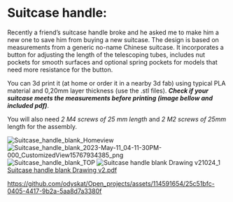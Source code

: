 
# Suitcase handle:
Recently a friend’s suitcase handle broke and he asked me to make him a new one to save him from buying a new suitcase. 
The design is based on measurements from a generic no-name Chinese suitcase.
It incorporates a button for adjusting the length of the telescoping tubes, includes nut pockets for smooth surfaces and optional spring pockets for models that need more resistance for the button.

You can 3d print it (at home or order it in a nearby 3d fab) using typical PLA material and 0,20mm layer thickness (use the .stl files).
***Check if your suitcase meets the measurements before printing (image bellow and included pdf)***.

You will also need *2 M4 screws of 25 mm length* and *2 M2 screws of 25mm* length for the assembly.



![Suitcase_handle_blank_Homeview](https://github.com/odyskat/Open_projects/assets/114591654/354069ac-6675-4d74-bd92-3df26dae0044)
![Suitcase_handle_blank_2023-May-11_04-11-30PM-000_CustomizedView15767934385_png](https://github.com/odyskat/Open_projects/assets/114591654/5fa698a0-16af-448e-90d9-1b30737cdb42) 
![Suitcase_handle_blank_TOP](https://github.com/odyskat/Open_projects/assets/114591654/6b56545f-ddf5-4ac7-8f58-85c809fea4a4)
![Suitcase handle blank Drawing v21024_1](https://github.com/odyskat/Open_projects/assets/114591654/f5c56855-cd79-48f2-b9e1-44bf6c575629)
[Suitcase handle blank Drawing v2.pdf](https://github.com/odyskat/Open_projects/files/11457029/Suitcase.handle.blank.Drawing.v2.pdf)



https://github.com/odyskat/Open_projects/assets/114591654/25c51bfc-0405-4417-9b2a-5aa8d7a3380f

